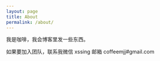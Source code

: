 ```yaml
---
layout: page
title: About
permalink: /about/
---
```


我是咖啡，我会博客里发一些东西。


如果要加入团队，联系我微信 xssing 邮箱 coffeemjj#gmail.com

 